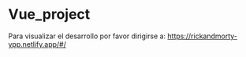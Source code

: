 # Vue_project
Para visualizar el desarrollo por favor dirigirse a: 
https://rickandmorty-ypp.netlify.app/#/
